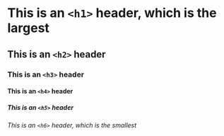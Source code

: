 # This is an `<h1>` header, which is the largest

## This is an `<h2>` header 
### This is an `<h3>` header
#### This is an `<h4>` header
##### This is an `<h5>` header
###### This is an `<h6>` header, which is the smallest
